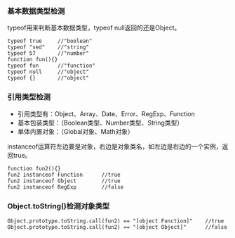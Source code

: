 ### 基本数据类型检测
typeof用来判断基本数据类型，typeof null返回的还是Object。

```
typeof true     //"boolean"
typeof "sed"    //"string"
typeof 57       //"number"
function fun(){}
typeof fun      //"function"
typeof null     //"object"
typeof {}       //"object"
```
### 引用类型检测

- 引用类型有：Object、Array、Date、Error、RegExp、Function
- 基本包装类型：（Boolean类型、Number类型、String类型）
- 单体内置对象：（Global对象、Math对象）

instanceof运算符左边要是对象，右边是对象类名，如左边是右边的一个实例，返回true。


```
function fun2(){}
fun2 instanceof Function      //true
fun2 instanceof Object        //true
fun2 instanceof RegExp        //false
```

### Object.toString()检测对象类型


```
Object.prototype.toString.call(fun2) == "[object Function]"    //true
Object.prototype.toString.call(fun2) == "[object Object]"      //false
```
